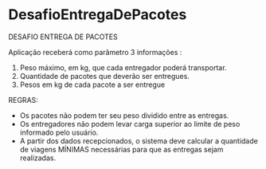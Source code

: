 # DesafioEntregaDePacotes

DESAFIO ENTREGA DE PACOTES

Aplicação receberá como parâmetro 3 informações : 
1. Peso máximo, em kg, que cada entregador poderá transportar. 
2. Quantidade de pacotes que deverão ser entregues.
3. Pesos em kg de cada pacote a ser entregue

REGRAS:
- Os pacotes não podem ter seu peso dividido entre as entregas. 
- Os entregadores não podem levar carga superior ao limite de peso informado pelo usuário.
- A partir dos dados recepcionados, o sistema deve calcular a quantidade de viagens MÍNIMAS necessárias para que as entregas sejam realizadas.
